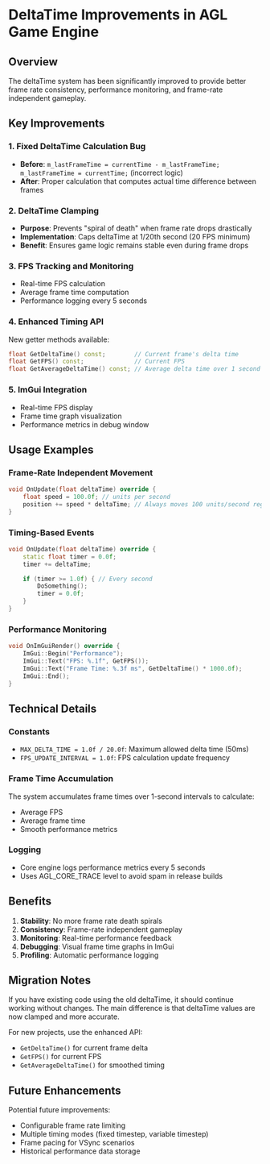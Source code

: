 # DeltaTime Improvements in AGL Game Engine

## Overview
The deltaTime system has been significantly improved to provide better frame rate consistency, performance monitoring, and frame-rate independent gameplay.

## Key Improvements

### 1. **Fixed DeltaTime Calculation Bug**
- **Before**: `m_lastFrameTime = currentTime - m_lastFrameTime; m_lastFrameTime = currentTime;` (incorrect logic)
- **After**: Proper calculation that computes actual time difference between frames

### 2. **DeltaTime Clamping**
- **Purpose**: Prevents "spiral of death" when frame rate drops drastically
- **Implementation**: Caps deltaTime at 1/20th second (20 FPS minimum)
- **Benefit**: Ensures game logic remains stable even during frame drops

### 3. **FPS Tracking and Monitoring**
- Real-time FPS calculation
- Average frame time computation
- Performance logging every 5 seconds

### 4. **Enhanced Timing API**
New getter methods available:
```cpp
float GetDeltaTime() const;        // Current frame's delta time
float GetFPS() const;              // Current FPS
float GetAverageDeltaTime() const; // Average delta time over 1 second
```

### 5. **ImGui Integration**
- Real-time FPS display
- Frame time graph visualization
- Performance metrics in debug window

## Usage Examples

### Frame-Rate Independent Movement
```cpp
void OnUpdate(float deltaTime) override {
    float speed = 100.0f; // units per second
    position += speed * deltaTime; // Always moves 100 units/second regardless of FPS
}
```

### Timing-Based Events
```cpp
void OnUpdate(float deltaTime) override {
    static float timer = 0.0f;
    timer += deltaTime;

    if (timer >= 1.0f) { // Every second
        DoSomething();
        timer = 0.0f;
    }
}
```

### Performance Monitoring
```cpp
void OnImGuiRender() override {
    ImGui::Begin("Performance");
    ImGui::Text("FPS: %.1f", GetFPS());
    ImGui::Text("Frame Time: %.3f ms", GetDeltaTime() * 1000.0f);
    ImGui::End();
}
```

## Technical Details

### Constants
- `MAX_DELTA_TIME = 1.0f / 20.0f`: Maximum allowed delta time (50ms)
- `FPS_UPDATE_INTERVAL = 1.0f`: FPS calculation update frequency

### Frame Time Accumulation
The system accumulates frame times over 1-second intervals to calculate:
- Average FPS
- Average frame time
- Smooth performance metrics

### Logging
- Core engine logs performance metrics every 5 seconds
- Uses AGL_CORE_TRACE level to avoid spam in release builds

## Benefits

1. **Stability**: No more frame rate death spirals
2. **Consistency**: Frame-rate independent gameplay
3. **Monitoring**: Real-time performance feedback
4. **Debugging**: Visual frame time graphs in ImGui
5. **Profiling**: Automatic performance logging

## Migration Notes

If you have existing code using the old deltaTime, it should continue working without changes. The main difference is that deltaTime values are now clamped and more accurate.

For new projects, use the enhanced API:
- `GetDeltaTime()` for current frame delta
- `GetFPS()` for current FPS
- `GetAverageDeltaTime()` for smoothed timing

## Future Enhancements

Potential future improvements:
- Configurable frame rate limiting
- Multiple timing modes (fixed timestep, variable timestep)
- Frame pacing for VSync scenarios
- Historical performance data storage
